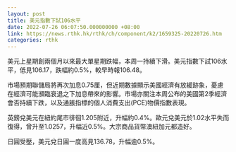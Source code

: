 ```yaml
---
layout: post
title: 美元指數下試106水平
date: 2022-07-26 06:07:50.000000000 +08:00
link: https://news.rthk.hk/rthk/ch/component/k2/1659325-20220726.htm
categories: rthk
---
```


美元上星期創兩個月以來最大單星期跌幅，本周一持續下滑。美元指數下試106水平，低見106.17，跌幅約0.5%，較早時報106.48。

市場預期聯儲局將再次加息0.75厘，但近期數據顯示美國經濟有放緩跡象，憂慮在經濟可能瀕臨衰退之下加息帶來的影響。市場亦關注本周公布的美國第2季經濟會否持續下跌，以及通脹指標的個人消費支出(PCE)物價指數表現。

英鎊兌美元在紐約尾市徘徊1.205附近，升幅約0.4%。歐元兌美元於1.02水平失而復得，曾升至1.0257，升幅近0.5%。大宗商品貨幣澳紐加元都造好。

日圓受壓，美元兌日圓一度高見136.78，升幅逾0.5%。
